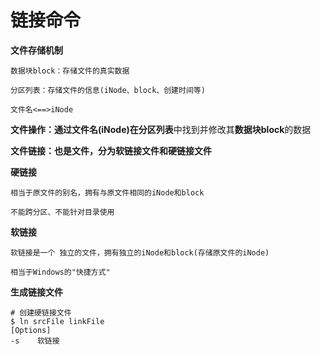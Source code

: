 # 链接命令

**文件存储机制**

```
数据块block：存储文件的真实数据

分区列表：存储文件的信息(iNode、block、创建时间等)

文件名<==>iNode
```

**文件操作：**通过**文件名\(iNode\)**在**分区列表**中找到并修改其**数据块block**的数据

**文件链接：也是文件，分为软链接文件和硬链接文件**

**硬链接**

```
相当于原文件的别名，拥有与原文件相同的iNode和block

不能跨分区、不能针对目录使用
```

**软链接**

```
软链接是一个 独立的文件，拥有独立的iNode和block(存储原文件的iNode)

相当于Windows的"快捷方式"
```

**生成链接文件**

```
# 创建硬链接文件
$ ln srcFile linkFile
[Options]
-s    软链接
```